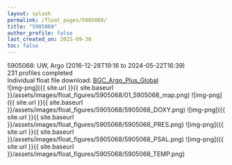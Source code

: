 ```yaml
---
layout: splash
permalink: /float_pages/5905068/
title: "5905068"
author_profile: false
last_created_on: 2025-09-30
toc: false
---
```

 
5905068: UW, Argo (2016-12-28T19:16 to 2024-05-22T16:39)\
231 profiles completed\
Individual float file download: [BGC_Argo_Plus_Global](https://ftp.soest.hawaii.edu/bgc_argo_plus/Individual_Floats/outliers_removed/5905068_Sprof_processed.nc)\
![img-png]({{ site.url }}{{ site.baseurl }}/assets/images/float_figures/5905068/01_5905068_map.png)
![img-png]({{ site.url }}{{ site.baseurl }}/assets/images/float_figures/5905068/5905068_DOXY.png)
![img-png]({{ site.url }}{{ site.baseurl }}/assets/images/float_figures/5905068/5905068_PRES.png)
![img-png]({{ site.url }}{{ site.baseurl }}/assets/images/float_figures/5905068/5905068_PSAL.png)
![img-png]({{ site.url }}{{ site.baseurl }}/assets/images/float_figures/5905068/5905068_TEMP.png)
